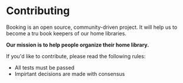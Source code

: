 # Contributing

Booking is an open source, community-driven project. It will help us to become a tru book keepers of our home libraries.

**Our mission is to help people organize their home library.**

If you'd like to contribute, please read the following rules:
* All tests must be passed
* Impirtant decisions are made with consensus